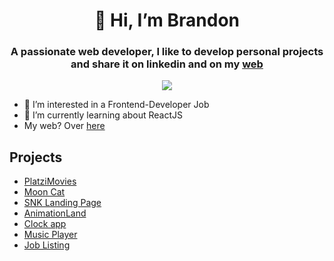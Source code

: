 <h1 align="center">
  👋 Hi, I’m Brandon
</h1>

<h3 align="center">A passionate web developer, I like to develop personal projects and share it on linkedin and on my <a href="https://www.brandonjj.com">web</a></h3>

<div align="center">
  <a href="https://www.linkedin.com/in/brandonjj/">
    <img src="https://img.shields.io/badge/%23-linkedin-blue"/>
  </a>
</div>

- 👀 I’m interested in a Frontend-Developer Job
- 🌱 I’m currently learning about ReactJS
- My web? Over [here](https://brandonjj.com/)

## Projects
- [PlatziMovies](https://eloquent-heliotrope-b5021d.netlify.app/)
- [Moon Cat](https://brandon328.github.io/curso-API-REST-JS/)
- [SNK Landing Page](https://brandon328.github.io/curso-asincronismo-js/)
- [AnimationLand](https://brandon328.github.io/AnimationLandCSS/)
- [Clock app](https://brandon328.github.io/Clock-app/) 
- [Music Player](https://brandon328.github.io/music-player/) 
- [Job Listing](https://brandon328.github.io/Reto8-Job-listings/) 
